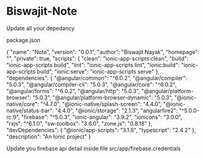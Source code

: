 # Biswajit-Note

Update all your depedancy

package.json

{
  "name": "Note",
  "version": "0.0.1",
  "author": "Biswajit Nayak",
  "homepage": "",
  "private": true,
  "scripts": {
    "clean": "ionic-app-scripts clean",
    "build": "ionic-app-scripts build",
    "lint": "ionic-app-scripts lint",
    "ionic:build": "ionic-app-scripts build",
    "ionic:serve": "ionic-app-scripts serve"
  },
  "dependencies": {
    "@angular/common": "^6.0.2",
    "@angular/compiler": "5.0.3",
    "@angular/compiler-cli": "5.0.3",
    "@angular/core": "^6.0.2",
    "@angular/forms": "^6.0.2",
    "@angular/http": "5.0.3",
    "@angular/platform-browser": "5.0.3",
    "@angular/platform-browser-dynamic": "5.0.3",
    "@ionic-native/core": "^4.7.0",
    "@ionic-native/splash-screen": "4.4.0",
    "@ionic-native/status-bar": "4.4.0",
    "@ionic/storage": "2.1.3",
    "angularfire2": "^5.0.0-rc.9",
    "firebase": "^5.0.3",
    "ionic-angular": "3.9.2",
    "ionicons": "3.0.0",
    "rxjs": "^6.1.0",
    "sw-toolbox": "3.6.0",
    "zone.js": "0.8.18"
  },
  "devDependencies": {
    "@ionic/app-scripts": "3.1.8",
    "typescript": "2.4.2"
  },
  "description": "An Ionic project"
}

Update you firebase api detail inside file src/app/firebase.credentials

